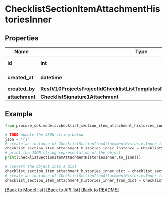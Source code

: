 # ChecklistSectionItemAttachmentHistoriesInner


## Properties

Name | Type | Description | Notes
------------ | ------------- | ------------- | -------------
**id** | **int** | Attachment ID | [optional] 
**created_at** | **datetime** | Timestamp of creation | [optional] 
**created_by** | [**RestV10ProjectsProjectIdChecklistListTemplatesPost201ResponseAllOfCreatedBy**](RestV10ProjectsProjectIdChecklistListTemplatesPost201ResponseAllOfCreatedBy.md) |  | [optional] 
**attachment** | [**ChecklistSignature1Attachment**](ChecklistSignature1Attachment.md) |  | [optional] 

## Example

```python
from procore_sdk.models.checklist_section_item_attachment_histories_inner import ChecklistSectionItemAttachmentHistoriesInner

# TODO update the JSON string below
json = "{}"
# create an instance of ChecklistSectionItemAttachmentHistoriesInner from a JSON string
checklist_section_item_attachment_histories_inner_instance = ChecklistSectionItemAttachmentHistoriesInner.from_json(json)
# print the JSON string representation of the object
print(ChecklistSectionItemAttachmentHistoriesInner.to_json())

# convert the object into a dict
checklist_section_item_attachment_histories_inner_dict = checklist_section_item_attachment_histories_inner_instance.to_dict()
# create an instance of ChecklistSectionItemAttachmentHistoriesInner from a dict
checklist_section_item_attachment_histories_inner_from_dict = ChecklistSectionItemAttachmentHistoriesInner.from_dict(checklist_section_item_attachment_histories_inner_dict)
```
[[Back to Model list]](../README.md#documentation-for-models) [[Back to API list]](../README.md#documentation-for-api-endpoints) [[Back to README]](../README.md)


